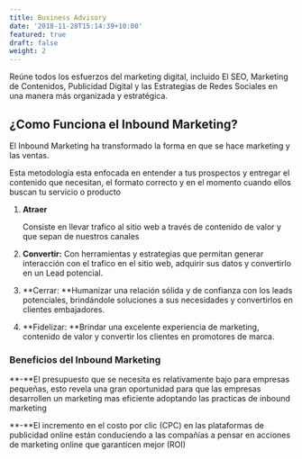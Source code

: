 ```yaml
---
title: Business Advisory
date: '2018-11-28T15:14:39+10:00'
featured: true
draft: false
weight: 2
---
```

Reúne todos los esfuerzos del marketing digital, incluido El SEO, Marketing de Contenidos, Publicidad Digital y las Estrategias de Redes Sociales en una manera más organizada y estratégica.

## **¿Como Funciona el Inbound Marketing?**


El Inbound Marketing ha transformado la forma en que se hace marketing y las ventas. 

Esta metodología esta enfocada en entender a tus prospectos y entregar el contenido que necesitan, el formato correcto y en el momento cuando ellos buscan tu servicio o producto

1.  **Atraer**

    Consiste en llevar trafico al sitio web a través de contenido de valor y que sepan de nuestros canales

2.  **Convertir:**  Con herramientas y estrategias que permitan generar interacción con el trafico en el sitio web, adquirir sus datos y convertirlo en un Lead potencial. 

3.  **Cerrar: **Humanizar una relación sólida y de confianza con los leads potenciales, brindándole soluciones a sus necesidades y convertirlos en clientes embajadores.

4.  **Fidelizar: **Brindar una excelente experiencia de marketing, contenido de valor y convertir los clientes en promotores de marca.

### **Beneficios del Inbound Marketing**

**-**El presupuesto que se necesita es relativamente bajo para empresas pequeñas, esto revela una gran oportunidad para que las empresas desarrollen un marketing mas eficiente adoptando las practicas de inbound marketing


**-**El incremento en el costo por clic (CPC) en las plataformas de publicidad online están conduciendo a las compañías a pensar en acciones de marketing online que garanticen mejor (ROI)

